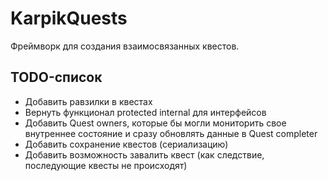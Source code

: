 # KarpikQuests
Фреймворк для создания взаимосвязанных квестов.

## TODO-список
- Добавить равзилки в квестах
- Вернуть функционал protected internal для интерфейсов
- Добавить Quest owners, которые бы могли мониторить свое внутреннее состояние и сразу обновлять данные в Quest completer
- Добавить сохранение квестов (сериализацию)
- Добавить возможность завалить квест (как следствие, последующие квесты не происходят)
